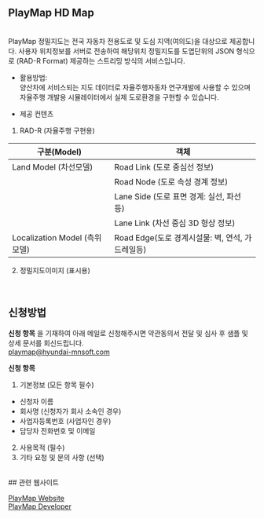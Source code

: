 ## PlayMap HD Map
<br> 
PlayMap 정밀지도는 전국 자동차 전용도로 및 도심 지역(여의도)을 대상으로 제공합니다.  
사용자 위치정보를 서버로 전송하여 해당위치 정밀지도를 도엽단위의 JSON 형식으로 (RAD-R Format) 제공하는 스트리밍 방식의 서비스입니다.  

- 활용방법:  
양산차에 서비스되는 지도 데이터로 자율주행자동차 연구개발에 사용할 수 있으며 자율주행 개발용 시뮬레이터에서 실제 도로환경을 구현할 수 있습니다.

- 제공 컨텐츠

1) RAD-R (자율주행 구현용)  

|**구분(Model)**|**객체**|
|------|---|
|Land Model (차선모델) |Road Link (도로 중심선 정보)|
| |Road Node (도로 속성 경계 정보)|
| |Lane Side (도로 표면 경계: 실선, 파선 등)|
| |Lane Link (차선 중심 3D 형상 정보)|
|Localization Model (측위 모델)|Road Edge(도로 경계시설물: 벽, 연석, 가드레일등)|

2) 정밀지도이미지 (표시용)  

<br>

## 신청방법

**신청 항목** 을 기재하여 아래 메일로 신청해주시면 약관동의서 전달 및 심사 후 샘플 및 상세 문서를 회신드립니다.  
playmap@hyundai-mnsoft.com

**신청 항목**
1. 기본정보 (모든 항목 필수)
- 신청자 이름
- 회사명 (신청자가 회사 소속인 경우)
- 사업자등록번호 (사업자인 경우)
- 담당자 전화번호 및 이메일

2. 사용목적 (필수)
3. 기타 요청 및 문의 사항 (선택)
<br>
## 관련 웹사이트

[PlayMap Website](https://playmap.hyundai-mnsoft.com/)  
[PlayMap Developer](https://developers.hyundai-mnsoft.com/)


